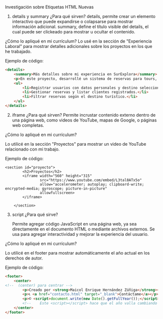 Investigación sobre Etiquetas HTML Nuevas

1. details y summary
¿Para qué sirven?
details, permite crear un elemento interactivo que puede expandirse o colapsarse para mostrar información adicional.
summary, define el título visible del details, el cual puede ser clickeado para mostrar u ocultar el contenido.

¿Cómo lo apliqué en mi currículum?
Lo usé en la sección de "Experiencia Laboral" para mostrar detalles adicionales sobre los proyectos en los que he trabajado.

Ejemplo de código:
```html
<details>
    <summary>Más detalles sobre mi experiencia en SurExplora</summary>
    <p>En este proyecto, desarrollé un sistema de reservas para tours, que permite:</p>
    <ul>
        <li>Registrar usuarios con datos personales y destino seleccionado.</li>
        <li>Gestionar reservas y listar clientes registrados.</li>
        <li>Filtrar reservas según el destino turístico.</li>
    </ul>
</details>
```

2. iframe
¿Para qué sirven?
Permite incrustar contenido externo dentro de una página web, como videos de YouTube, mapas de Google, o páginas web completas.

¿Cómo lo apliqué en mi currículum?<p>
Lo utilicé en la sección "Proyectos" para mostrar un video de YouTube relacionado con mi trabajo.

Ejemplo de código:
```
<section id="proyecto">
        <h2>Proyectos</h2>
        <iframe width="560" height="315"
                src="https://www.youtube.com/embed/L3tal8ATx5o"
                allow="accelerometer; autoplay; clipboard-write; encrypted-media; gyroscope; picture-in-picture"
                allowfullscreen>
        </iframe>

    </section>
```

3. script
¿Para qué sirve?<p>
Permite agregar código JavaScript en una página web, ya sea directamente en el documento HTML o mediante archivos externos.
Se usa para agregar interactividad y mejorar la experiencia del usuario.

¿Cómo lo apliqué en mi currículum?<p>
Lo utilicé en el footer para mostrar automáticamente el año actual en los derechos de autor.

Ejemplo de código:
```html
<footer>
    <center>
<!--  (center) para centrar -->
        <p>Creado por <strong>Maicol Enrique Hernández Zúñiga</strong></p>
        <p>📞 <a href="contacto.html" target="_blank">Contáctame</a></p>
        <p>© <script>document.write(new Date().getFullYear());</script> Todos los derechos reservados.</p>
        <!--    Este <script></script> hace que el año valla cambiando de forma automatica -->
    </center>
</footer>
```
